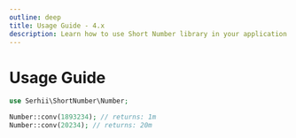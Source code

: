 ```yaml
---
outline: deep
title: Usage Guide - 4.x
description: Learn how to use Short Number library in your application
---
```


# Usage Guide

```php
use Serhii\ShortNumber\Number;

Number::conv(1893234); // returns: 1m
Number::conv(20234); // returns: 20m
```